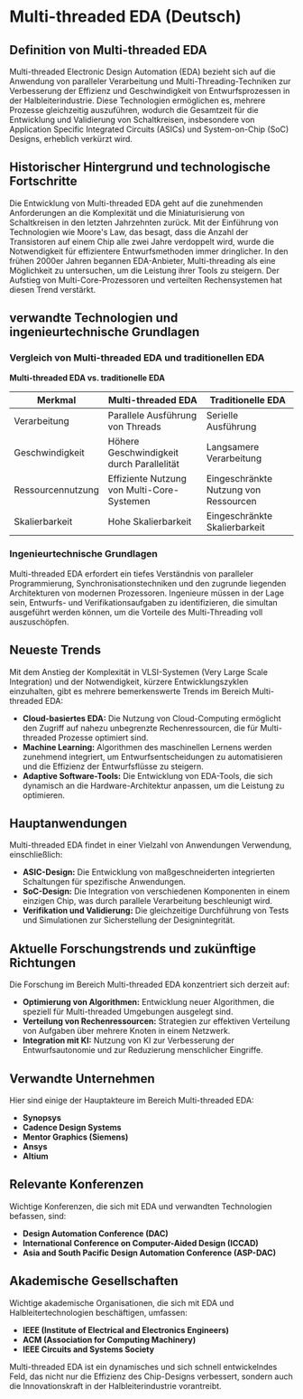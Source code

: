 # Multi-threaded EDA (Deutsch)

## Definition von Multi-threaded EDA

Multi-threaded Electronic Design Automation (EDA) bezieht sich auf die Anwendung von paralleler Verarbeitung und Multi-Threading-Techniken zur Verbesserung der Effizienz und Geschwindigkeit von Entwurfsprozessen in der Halbleiterindustrie. Diese Technologien ermöglichen es, mehrere Prozesse gleichzeitig auszuführen, wodurch die Gesamtzeit für die Entwicklung und Validierung von Schaltkreisen, insbesondere von Application Specific Integrated Circuits (ASICs) und System-on-Chip (SoC) Designs, erheblich verkürzt wird.

## Historischer Hintergrund und technologische Fortschritte

Die Entwicklung von Multi-threaded EDA geht auf die zunehmenden Anforderungen an die Komplexität und die Miniaturisierung von Schaltkreisen in den letzten Jahrzehnten zurück. Mit der Einführung von Technologien wie Moore's Law, das besagt, dass die Anzahl der Transistoren auf einem Chip alle zwei Jahre verdoppelt wird, wurde die Notwendigkeit für effizientere Entwurfsmethoden immer dringlicher. In den frühen 2000er Jahren begannen EDA-Anbieter, Multi-threading als eine Möglichkeit zu untersuchen, um die Leistung ihrer Tools zu steigern. Der Aufstieg von Multi-Core-Prozessoren und verteilten Rechensystemen hat diesen Trend verstärkt.

## verwandte Technologien und ingenieurtechnische Grundlagen

### Vergleich von Multi-threaded EDA und traditionellen EDA

**Multi-threaded EDA vs. traditionelle EDA**

| Merkmal                        | Multi-threaded EDA             | Traditionelle EDA             |
|--------------------------------|---------------------------------|-------------------------------|
| Verarbeitung                   | Parallele Ausführung von Threads | Serielle Ausführung          |
| Geschwindigkeit                 | Höhere Geschwindigkeit durch Parallelität | Langsamere Verarbeitung      |
| Ressourcennutzung              | Effiziente Nutzung von Multi-Core-Systemen | Eingeschränkte Nutzung von Ressourcen |
| Skalierbarkeit                  | Hohe Skalierbarkeit             | Eingeschränkte Skalierbarkeit |

### Ingenieurtechnische Grundlagen

Multi-threaded EDA erfordert ein tiefes Verständnis von paralleler Programmierung, Synchronisationstechniken und den zugrunde liegenden Architekturen von modernen Prozessoren. Ingenieure müssen in der Lage sein, Entwurfs- und Verifikationsaufgaben zu identifizieren, die simultan ausgeführt werden können, um die Vorteile des Multi-Threading voll auszuschöpfen.

## Neueste Trends

Mit dem Anstieg der Komplexität in VLSI-Systemen (Very Large Scale Integration) und der Notwendigkeit, kürzere Entwicklungszyklen einzuhalten, gibt es mehrere bemerkenswerte Trends im Bereich Multi-threaded EDA:

- **Cloud-basiertes EDA:** Die Nutzung von Cloud-Computing ermöglicht den Zugriff auf nahezu unbegrenzte Rechenressourcen, die für Multi-threaded Prozesse optimiert sind.
- **Machine Learning:** Algorithmen des maschinellen Lernens werden zunehmend integriert, um Entwurfsentscheidungen zu automatisieren und die Effizienz der Entwurfsflüsse zu steigern.
- **Adaptive Software-Tools:** Die Entwicklung von EDA-Tools, die sich dynamisch an die Hardware-Architektur anpassen, um die Leistung zu optimieren.

## Hauptanwendungen

Multi-threaded EDA findet in einer Vielzahl von Anwendungen Verwendung, einschließlich:

- **ASIC-Design:** Die Entwicklung von maßgeschneiderten integrierten Schaltungen für spezifische Anwendungen.
- **SoC-Design:** Die Integration von verschiedenen Komponenten in einem einzigen Chip, was durch parallele Verarbeitung beschleunigt wird.
- **Verifikation und Validierung:** Die gleichzeitige Durchführung von Tests und Simulationen zur Sicherstellung der Designintegrität.

## Aktuelle Forschungstrends und zukünftige Richtungen

Die Forschung im Bereich Multi-threaded EDA konzentriert sich derzeit auf:

- **Optimierung von Algorithmen:** Entwicklung neuer Algorithmen, die speziell für Multi-threaded Umgebungen ausgelegt sind.
- **Verteilung von Rechenressourcen:** Strategien zur effektiven Verteilung von Aufgaben über mehrere Knoten in einem Netzwerk.
- **Integration mit KI:** Nutzung von KI zur Verbesserung der Entwurfsautonomie und zur Reduzierung menschlicher Eingriffe.

## Verwandte Unternehmen

Hier sind einige der Hauptakteure im Bereich Multi-threaded EDA:

- **Synopsys**
- **Cadence Design Systems**
- **Mentor Graphics (Siemens)**
- **Ansys**
- **Altium**

## Relevante Konferenzen

Wichtige Konferenzen, die sich mit EDA und verwandten Technologien befassen, sind:

- **Design Automation Conference (DAC)**
- **International Conference on Computer-Aided Design (ICCAD)**
- **Asia and South Pacific Design Automation Conference (ASP-DAC)**

## Akademische Gesellschaften

Wichtige akademische Organisationen, die sich mit EDA und Halbleitertechnologien beschäftigen, umfassen:

- **IEEE (Institute of Electrical and Electronics Engineers)**
- **ACM (Association for Computing Machinery)**
- **IEEE Circuits and Systems Society**

Multi-threaded EDA ist ein dynamisches und sich schnell entwickelndes Feld, das nicht nur die Effizienz des Chip-Designs verbessert, sondern auch die Innovationskraft in der Halbleiterindustrie vorantreibt.